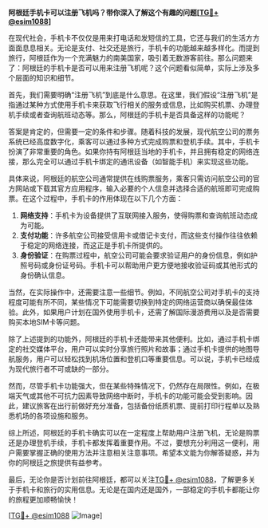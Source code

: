 **阿根廷手机卡可以注册飞机吗？带你深入了解这个有趣的问题[[TG💪+ @esim1088](https://t.me/s/esim1088)]**

在现代社会，手机卡不仅仅是用来打电话和发短信的工具，它还与我们的生活方方面面息息相关。无论是支付、社交还是旅行，手机卡的功能越来越多样化。而提到旅行，阿根廷作为一个充满魅力的南美国家，吸引着无数游客前往。那么问题来了：阿根廷的手机卡是否可以用来注册飞机呢？这个问题看似简单，实际上涉及多个层面的知识和细节。

首先，我们需要明确“注册飞机”到底是什么意思。在这里，我们假设“注册飞机”是指通过某种方式使用手机卡来获取飞行相关的服务或信息，比如购买机票、办理登机手续或者查询航班动态等。那么，阿根廷的手机卡是否具备这样的功能呢？

答案是肯定的，但需要一定的条件和步骤。随着科技的发展，现代航空公司的票务系统已经高度数字化，乘客可以通过多种方式完成购票和登机手续。其中，手机卡扮演了非常重要的角色。如果你持有阿根廷当地的手机卡，并且拥有稳定的网络连接，那么完全可以通过手机卡绑定的通讯设备（如智能手机）来实现这些功能。

具体来说，阿根廷的航空公司通常提供在线购票服务，乘客只需访问航空公司的官方网站或下载其官方应用程序，输入必要的个人信息并选择合适的航班即可完成购票。在这个过程中，手机卡的作用体现在以下几个方面：

1. **网络支持**：手机卡为设备提供了互联网接入服务，使得购票和查询航班动态成为可能。
2. **支付功能**：许多航空公司接受信用卡或借记卡支付，而这些支付操作往往依赖于稳定的网络连接，而这正是手机卡所提供的。
3. **身份验证**：在购票过程中，航空公司可能会要求验证用户的身份信息，例如护照号码或身份证号码。手机卡可以帮助用户更方便地接收验证码或其他形式的身份确认信息。

当然，在实际操作中，还需要注意一些细节。例如，不同航空公司对手机卡的支持程度可能有所不同，某些情况下可能需要切换到特定的网络运营商以确保最佳体验。此外，如果用户计划在国外使用手机卡，还需了解国际漫游费用以及是否需要购买本地SIM卡等问题。

除了上述提到的功能外，阿根廷的手机卡还能带来其他便利。比如，通过手机卡绑定的社交媒体平台，用户可以实时分享旅行照片和故事；通过手机卡提供的地图导航服务，用户可以轻松找到机场位置和登机口等重要信息。可以说，手机卡已经成为现代旅行者不可或缺的一部分。

然而，尽管手机卡功能强大，但在某些特殊情况下，仍然存在局限性。例如，在极端天气或其他不可抗力因素导致网络中断时，手机卡的功能可能会受到影响。因此，建议旅客在出行前做好充分准备，包括备份纸质机票、提前打印行程单以及熟悉机场的各项设施和服务。

综上所述，阿根廷的手机卡确实可以在一定程度上帮助用户注册飞机，无论是购票还是办理登机手续，手机卡都发挥着重要作用。不过，要想充分利用这一便利，用户需要掌握正确的使用方法并注意相关注意事项。希望本文能为你解答疑惑，并为你的阿根廷之旅提供有益参考。

最后，无论你是否计划前往阿根廷，都可以关注[TG💪+ @esim1088](https://t.me/s/esim1088)，了解更多关于手机卡和旅行的实用信息。无论是在国内还是国外，一部稳定的手机卡都能让你的旅程更加顺畅愉快！

[[TG💪+ @esim1088](https://t.me/s/esim1088) ![Image](https://i.postimg.cc/4NQfJmqS/Snipaste-2025-05-13-00-14-12.png)]